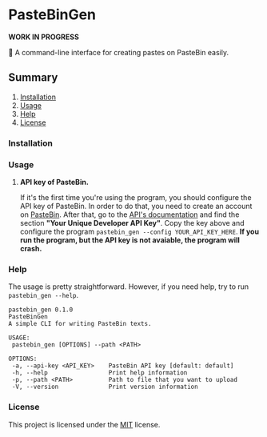 # PasteBinGen
**WORK IN PROGRESS**

:memo: A command-line interface for creating pastes on PasteBin easily. 

## Summary

1. [Installation](#installation)
2. [Usage](#usage)
3. [Help](#help)
4. [License](#license)

### Installation

### Usage
   1. **API key of PasteBin.**

      If it's the first time you're using the program, you should configure the API key of PasteBin. In order to do that, you need to create an account on [PasteBin](https://pastebin.com/signup). After that, go to the [API's documentation](https://pastebin.com/doc_api) and find the section **"Your Unique Developer API Key"**. Copy the key above and configure the program `pastebin_gen --config YOUR_API_KEY_HERE`.
      **If you run the program, but the API key is not avaiable, the program will crash.**

### Help

   The usage is pretty straightforward. However, if you need help, try to run `pastebin_gen --help`.
   
   ```
pastebin_gen 0.1.0
PasteBinGen
A simple CLI for writing PasteBin texts.

USAGE:
    pastebin_gen [OPTIONS] --path <PATH>

OPTIONS:
    -a, --api-key <API_KEY>    PasteBin API key [default: default]
    -h, --help                 Print help information
    -p, --path <PATH>          Path to file that you want to upload
    -V, --version              Print version information
   ```
   
### License
This project is licensed under the [MIT](LICENSE) license.
